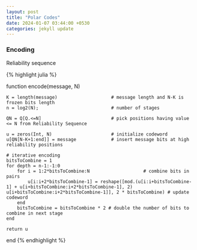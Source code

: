 ```yaml
---
layout: post
title: "Polar Codes"
date: 2024-01-07 03:44:00 +0530
categories: jekyll update
---
```


<script src="https://cdnjs.cloudflare.com/ajax/libs/mathjax/2.7.0/MathJax.js?config=TeX-AMS-MML_HTMLorMML" type="text/javascript"></script>

### Encoding 

Reliability sequence

{% highlight julia %}

function encode(message, N)

    K = length(message)                    # message length and N-K is frozen bits length
    n = log2(N);                           # number of stages

    QN = Q[Q.<=N]                          # pick positions having value <= N from Reliability Sequence

    u = zeros(Int, N)                      # initialize codeword
    u[QN[N-K+1:end]] = message             # insert message bits at high reliability positions

    # iterative encoding
    bitsToCombine = 1
    for depth = n-1:-1:0
        for i = 1:2*bitsToCombine:N                    # combine bits in pairs
            u[i:i+2*bitsToCombine-1] = reshape([mod.(u[i:i+bitsToCombine-1] + u[i+bitsToCombine:i+2*bitsToCombine-1], 2) u[i+bitsToCombine:i+2*bitsToCombine-1]], 2 * bitsToCombine) # update codeword
        end
        bitsToCombine = bitsToCombine * 2 # double the number of bits to combine in next stage
    end

    return u

end
{% endhighlight %}